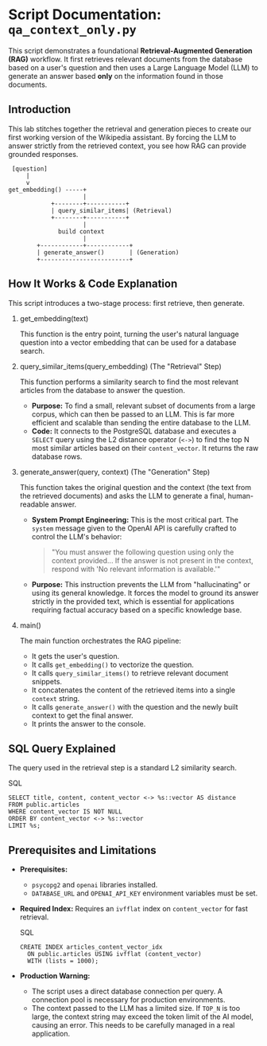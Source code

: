 # **Script Documentation: `qa_context_only.py`**

This script demonstrates a foundational **Retrieval-Augmented Generation (RAG)** workflow. It first retrieves relevant documents from the database based on a user's question and then uses a Large Language Model (LLM) to generate an answer based **only** on the information found in those documents.

## Introduction

This lab stitches together the retrieval and generation pieces to create our first working version of the Wikipedia assistant. By forcing the LLM to answer strictly from the retrieved context, you see how RAG can provide grounded responses.

```
 [question]
     |
     v
get_embedding() -----+
                     |
            +--------+-----------+
            | query_similar_items| (Retrieval)
            +--------+-----------+
                     |
              build context
                     |
        +------------+------------+
        | generate_answer()       | (Generation)
        +-------------------------+
```

## **How It Works & Code Explanation**

This script introduces a two-stage process: first retrieve, then generate.

1. get_embedding(text)
    
    This function is the entry point, turning the user's natural language question into a vector embedding that can be used for a database search.
    
2. query_similar_items(query_embedding) (The "Retrieval" Step)
    
    This function performs a similarity search to find the most relevant articles from the database to answer the question.
    
    - **Purpose:** To find a small, relevant subset of documents from a large corpus, which can then be passed to an LLM. This is far more efficient and scalable than sending the entire database to the LLM.
    - **Code:** It connects to the PostgreSQL database and executes a `SELECT` query using the L2 distance operator (`<->`) to find the top N most similar articles based on their `content_vector`. It returns the raw database rows.
3. generate_answer(query, context) (The "Generation" Step)
    
    This function takes the original question and the context (the text from the retrieved documents) and asks the LLM to generate a final, human-readable answer.
    
    - **System Prompt Engineering:** This is the most critical part. The `system` message given to the OpenAI API is carefully crafted to control the LLM's behavior:
        
        > "You must answer the following question using only the context provided... If the answer is not present in the context, respond with 'No relevant information is available.'"
        
    - **Purpose:** This instruction prevents the LLM from "hallucinating" or using its general knowledge. It forces the model to ground its answer strictly in the provided text, which is essential for applications requiring factual accuracy based on a specific knowledge base.
4. main()
    
    The main function orchestrates the RAG pipeline:
    
    - It gets the user's question.
    - It calls `get_embedding()` to vectorize the question.
    - It calls `query_similar_items()` to retrieve relevant document snippets.
    - It concatenates the content of the retrieved items into a single `context` string.
    - It calls `generate_answer()` with the question and the newly built context to get the final answer.
    - It prints the answer to the console.

## **SQL Query Explained**

The query used in the retrieval step is a standard L2 similarity search.

SQL

```
SELECT title, content, content_vector <-> %s::vector AS distance
FROM public.articles
WHERE content_vector IS NOT NULL
ORDER BY content_vector <-> %s::vector
LIMIT %s;
```

## **Prerequisites and Limitations**

- **Prerequisites:**
    
    - `psycopg2` and `openai` libraries installed.
    - `DATABASE_URL` and `OPENAI_API_KEY` environment variables must be set.
- **Required Index:** Requires an `ivfflat` index on `content_vector` for fast retrieval.
    
    SQL
    
    ```
    CREATE INDEX articles_content_vector_idx
      ON public.articles USING ivfflat (content_vector)
      WITH (lists = 1000);
    ```
    
- **Production Warning:**
    
    - The script uses a direct database connection per query. A connection pool is necessary for production environments.
    - The context passed to the LLM has a limited size. If `TOP_N` is too large, the context string may exceed the token limit of the AI model, causing an error. This needs to be carefully managed in a real application.
